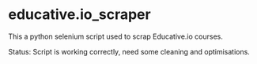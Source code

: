 # educative.io_scraper
This a python selenium script used to scrap Educative.io courses.

Status: Script is working correctly, need some cleaning and optimisations.
